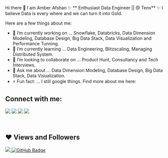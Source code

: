Hi there 👋
I am Amber Afshan ✨ ** Enthusiast Data Engineer || @ Tenx** ✨ I believe Data is every where and we can turn it into Gold.

Here are a few things about me:

* 🔭 I’m currently working on ... Snowflake, Databricks, Data Dimension Modeling, Database Design, Big Data Stack, Data Visualization and Performance Tunning.
* 🌱 I’m currently learning ... Data Engineering, Blitzscaling, Managing Distributed System.
* 👯 I’m looking to collaborate on ... Product Hunt, Consultancy and Tech Interviews.
* 💬 Ask me about ... Data Dimension Modeling, Database Design, Big Data Stack, Data Visualization.
* ⚡ Fun fact: ... I still google things.
Find more about me here:

## Connect with me:
<p align="left">

<a href = "https://www.linkedin.com/in/amber-afshan/"><img src="https://img.icons8.com/fluent/48/000000/linkedin.png"/></a>
<a href = "https://www.instagram.com/ambar_afshan/"><img src="https://img.icons8.com/fluent/48/000000/instagram-new.png"/></a>
<a href = "https://www.facebook.com/profile.php?id=100008787857439"><img src="https://img.icons8.com/color/48/000000/facebook-new.png"/></a>
<a href = "amberafshan2050@gmail.com"><img src="https://img.icons8.com/color/48/000000/gmail-new.png"/></a>

</p>
<br/>

## ❤ Views and Followers
<a href="https://github.com/riffatS/github-profile-views-counter">
    <img src="https://komarev.com/ghpvc/?username=riffatS">
</a>
<a href="https://github.com/AfshanRasheed?tab=followers"><img src="https://img.shields.io/github/followers/AfshanRasheed?label=Followers&style=social" alt="GitHub Badge"></a>

